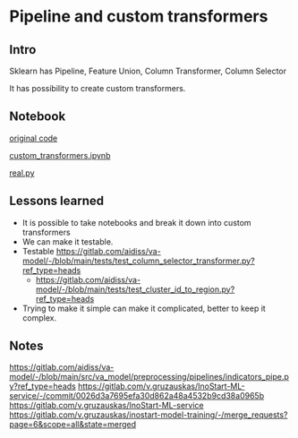 # Pipeline and custom transformers

## Intro

Sklearn has Pipeline, Feature Union, Column Transformer, Column Selector

It has possibility to create custom transformers.

## Notebook

[original code](https://gitlab.com/v.gruzauskas/inostart-model-training/-/merge_requests/1/diffs)

[custom_transformers.ipynb](custom_transformers.ipynb)

[real.py](real.py)

## Lessons learned

- It is possible to take notebooks and break it down into custom transformers
- We can make it testable.
- Testable https://gitlab.com/aidiss/va-model/-/blob/main/tests/test_column_selector_transformer.py?ref_type=heads
  - https://gitlab.com/aidiss/va-model/-/blob/main/tests/test_cluster_id_to_region.py?ref_type=heads
- Trying to make it simple can make it complicated, better to keep it complex.

## Notes

https://gitlab.com/aidiss/va-model/-/blob/main/src/va_model/preprocessing/pipelines/indicators_pipe.py?ref_type=heads
https://gitlab.com/v.gruzauskas/InoStart-ML-service/-/commit/0026d3a7695efa30d862a48a4532b9cd38a0965b
https://gitlab.com/v.gruzauskas/InoStart-ML-service
https://gitlab.com/v.gruzauskas/inostart-model-training/-/merge_requests?page=6&scope=all&state=merged
